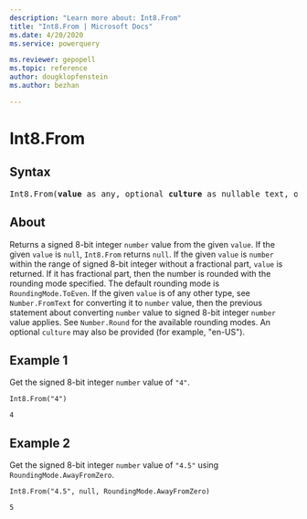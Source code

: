 ```yaml
---
description: "Learn more about: Int8.From"
title: "Int8.From | Microsoft Docs"
ms.date: 4/20/2020
ms.service: powerquery

ms.reviewer: gepopell
ms.topic: reference
author: dougklopfenstein
ms.author: bezhan

---
```

# Int8.From

## Syntax

<pre>
Int8.From(<b>value</b> as any, optional <b>culture</b> as nullable text, optional <b>roundingMode</b> as nullable number) as nullable number
</pre>
  
## About  
Returns a signed 8-bit integer `number` value from the given `value`. If the given `value` is `null`, `Int8.From` returns `null`. If the given `value` is `number` within the range of signed 8-bit integer without a fractional part, `value` is returned. If it has fractional part, then the number is rounded with the rounding mode specified. The default rounding mode is `RoundingMode.ToEven`. If the given `value` is of any other type, see `Number.FromText` for converting it to `number` value, then the previous statement about converting `number` value to signed 8-bit integer `number` value applies. See `Number.Round` for the available rounding modes. An optional `culture` may also be provided (for example, "en-US").

## Example 1
Get the signed 8-bit integer `number` value of `"4"`.

```powerquery-m
Int8.From("4")
```

`4`

## Example 2
Get the signed 8-bit integer `number` value of `"4.5"` using `RoundingMode.AwayFromZero`.

```powerquery-m
Int8.From("4.5", null, RoundingMode.AwayFromZero)
```

`5`

